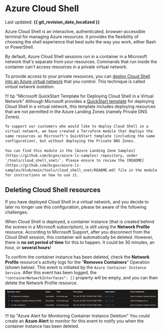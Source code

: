 # Azure Cloud Shell

Last updated: **{{ git_revision_date_localized }}**

Azure Cloud Shell is an interactive, authenticated, browser-accessible terminal for managing Azure resources. It provides the flexibility of choosing the shell experience that best suits the way you work, either Bash or PowerShell.

By default, Azure Cloud Shell sessions run in a container in a Microsoft network that's separate from your resources. Commands that run inside the container can't access resources in a private virtual network.

To provide access to your private resources, you can [deploy Cloud Shell into an Azure virtual network](https://learn.microsoft.com/en-us/azure/cloud-shell/vnet/overview) that you control. This technique is called _virtual network isolation_.

!!! tip "Microsoft QuickStart Template for Deploying Cloud Shell in a Virtual Network"
    Although Microsoft provides a [QuickStart template](https://learn.microsoft.com/en-us/azure/cloud-shell/vnet/deployment) for deploying Cloud Shell in a virtual network, this template includes deploying resources that are not permitted in the Azure Landing Zones (namely Private DNS Zones).

    To support our customers who would like to deploy Cloud Shell in a virtual network, we have created a Terraform module that deploys the same resources as Microsoft's QuickStart template (including the same configuration), but without deploying the Private DNS Zones. 
    
    You can find this module in the [Azure Landing Zone Samples](https://github.com/bcgov/azure-lz-samples) repository, under `/tools/cloud_shell_vnet/`. Please ensure to review the [README](https://github.com/bcgov/azure-lz-samples/blob/main/tools/cloud_shell_vnet/README.md) file in the module for instructions on how to use it.

## Deleting Cloud Shell resources

If you have deployed Cloud Shell in a virtual network, and you decide to later no longer use this configuration, please be aware of the following challenges:

When Cloud Shell is deployed, a container instance (that is created behind the scenes in a Microsoft subscription), is still using the **Network Profile** resource. According to Microsoft Support, after you disconnect from the Cloud Shell session, this container will automatically be deleted. However, there is **no set period of time** for this to happen. It could be 30 minutes, an hour, or **several hours**!

To confirm the container instance has been deleted, check the **Network Profile** resource's activity logs for the "**Removes Containers**" Operation (shown below). This event is initiated by the `Azure Container Instance Service`. After this event has been logged, the `"containerNetworkInterfaces": []` property will be empty, and you can then delete the Network Profile resource.

![Azure Cloud Shell - Removes Containers Operation Event](../images/azure-cloud-shell-remove-containers-event.png "Azure Cloud Shell - Removes Containers Operation Event")

!!! tip "Azure Alert for Monitoring Container Instance Deletion"
    You could create an **Azure Alert** to monitor for this event to notify you when the container instance has been deleted.
